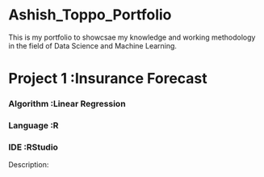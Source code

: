 # Ashish_Toppo_Portfolio
This is my portfolio to showcsae my knowledge and working methodology in the field of Data Science and Machine Learning.

# Project 1  :Insurance Forecast 
### Algorithm :Linear Regression
### Language  :R
### IDE       :RStudio

Description:
